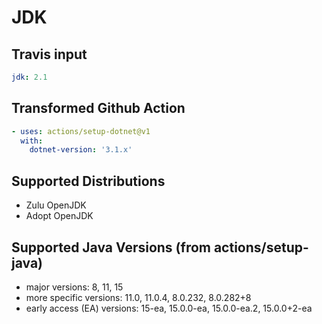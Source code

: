 # JDK

## Travis input

```yaml
jdk: 2.1
```

## Transformed Github Action

```yaml
- uses: actions/setup-dotnet@v1
  with:
    dotnet-version: '3.1.x'
```

## Supported Distributions

- Zulu OpenJDK
- Adopt OpenJDK

## Supported Java Versions (from actions/setup-java)

- major versions: 8, 11, 15
- more specific versions: 11.0, 11.0.4, 8.0.232, 8.0.282+8
- early access (EA) versions: 15-ea, 15.0.0-ea, 15.0.0-ea.2, 15.0.0+2-ea
